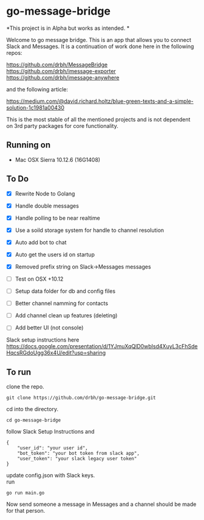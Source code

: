 # go-message-bridge

*This project is in Alpha but works as intended. *

Welcome to go message bridge. This is an app that allows you to connect Slack and Messages. It is a continuation of work done here in the following repos:

https://github.com/drbh/MessageBridge  
https://github.com/drbh/imessage-exporter  
https://github.com/drbh/imessage-anywhere  

and the following article:

https://medium.com/@david.richard.holtz/blue-green-texts-and-a-simple-solution-1c1981a00430

This is the most stable of all the mentioned projects and is not dependent on 3rd party packages for core functionality.

## Running on 
- Mac OSX Sierra 10.12.6 (16G1408)

## To Do
- [X] Rewrite Node to Golang
- [X] Handle double messages
- [X] Handle polling to be near realtime
- [X] Use a soild storage system for handle to channel resolution
- [X] Auto add bot to chat
- [X] Auto get the users id on startup
- [X] Removed prefix string on Slack->Messages messages
- [ ] Test on OSX +10.12
- [ ] Setup data folder for db and config files
- [ ] Better channel namming for contacts
- [ ] Add channel clean up features (deleting)
- [ ] Add better UI (not console)


Slack setup instructions here   
https://docs.google.com/presentation/d/1YJmuXqQlD0wbIsd4XuyL3cFhSdeHqcsRGdoUgg36x4U/edit?usp=sharing

## To run

clone the repo. 
```
git clone https://github.com/drbh/go-message-bridge.git
```
cd into the directory. 
```
cd go-message-bridge
```
follow Slack Setup Instructions and 
```
{
    "user_id": "your user id",
    "bot_token": "your bot token from slack app",
    "user_token": "your slack legacy user token"
}
```
update config.json with Slack keys.  
run 
```
go run main.go
```

Now send someone a message in Messages and a channel should be made for that person.
